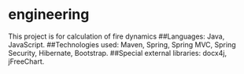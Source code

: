 # engineering
This project is for calculation of fire dynamics
##Languages: 
Java, JavaScript.
##Technologies used: 
Maven, Spring, Spring MVC, Spring Security, Hibernate, Bootstrap.
##Special external libraries: 
docx4j, jFreeChart.
